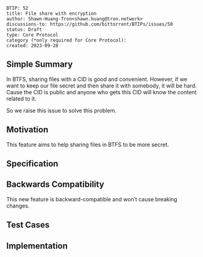 
```
BTIP: 52
title: File share with encryption
author: Shawn-Huang-Tron<shawn.huang@tron.network>
discussions-to: https://github.com/bittorrent/BTIPs/issues/50
status: Draft
type: Core Protocol
category (*only required for Core Protocol):
created: 2023-09-28
```

## Simple Summary

In BTFS, sharing files with a CID is good and convenient. However, if we want to keep our file secret and then share it with somebody, it will be hard. Cause the CID is public and anyone who gets this CID will know the content related to it.

So we raise this issue to solve this problem.

## Motivation

This feature aims to help sharing files in BTFS to be more secret.

## Specification

## Backwards Compatibility

This new feature is backward-compatible and won’t cause breaking changes.

## Test Cases

## Implementation
